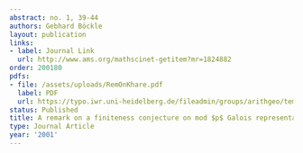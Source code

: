 ```yaml
---
abstract: no. 1, 39-44
authors: Gebhard Böckle
layout: publication
links:
- label: Journal Link
  url: http://www.ams.org/mathscinet-getitem?mr=1824882
order: 200180
pdfs:
- file: /assets/uploads/RemOnKhare.pdf
  label: PDF
  url: https://typo.iwr.uni-heidelberg.de/fileadmin/groups/arithgeo/templates/data/Gebhard_Boeckle/RemOnKhare.pdf
status: Published
title: A remark on a finiteness conjecture on mod $p$ Galois representations
type: Journal Article
year: '2001'
---
```

